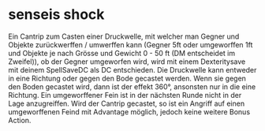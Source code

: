 # senseis shock
Ein Cantrip zum Casten einer Druckwelle, mit welcher man Gegner und Objekte zurückwerffen / umwerffen kann (Gegner 5ft oder umgeworffen 1ft und Objekte je nach Grösse und Gewicht 0 - 50 ft (DM entscheidet im Zweifel)), ob der Gegner umgeworfen wird, wird mit einem Dexteritysave mit deinem SpellSaveDC als DC entschieden.
Die Druckwelle kann entweder in eine Richtung oder gegen den Bode gecastet werden. Wenn sie gegen den Boden gecastet wird, dann ist der effekt 360°, ansonsten nur in die eine Richtung.
Ein umgeworffener Fein ist in der nächsten Runde nicht in der Lage anzugreiffen. Wird der Cantrip gecastet, so ist ein Angriff auf einen umgeworffenen Feind mit Advantage möglich, jedoch keine weitere Bonus Action.
